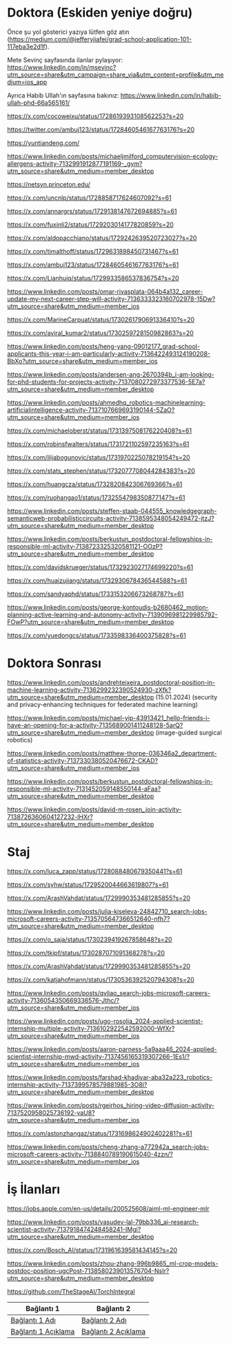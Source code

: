 # Doktora (Eskiden yeniye doğru)

Önce şu yol gösterici yazıya lütfen göz atın (https://medium.com/@jefferyjiafei/grad-school-application-101-117eba3e2d1f).

Mete Sevinç sayfasında ilanlar pylaşıyor: https://www.linkedin.com/in/msevinc?utm_source=share&utm_campaign=share_via&utm_content=profile&utm_medium=ios_app

Ayrıca Habib Ullah'ın sayfasına bakınız: https://www.linkedin.com/in/habib-ullah-phd-66a565161/

https://x.com/cocoweixu/status/1728619393108562253?s=20

https://twitter.com/ambuj123/status/1728460546167763176?s=20

https://yuntiandeng.com/

https://www.linkedin.com/posts/michaeljmilford_computervision-ecology-allergens-activity-7132991912877191169-_gym?utm_source=share&utm_medium=member_desktop

https://netsyn.princeton.edu/

https://x.com/uncnlp/status/1728858717624607092?s=61

https://x.com/annargrs/status/1729138147672694885?s=61

https://x.com/fuxinli2/status/1729203014177820859?s=20

https://x.com/aldopacchiano/status/1729242639520723027?s=20

https://x.com/timalthoff/status/1729631898450731467?s=61

https://x.com/ambuj123/status/1728460546167763176?s=61

https://x.com/Lianhuiq/status/1729933586537836754?s=20

https://www.linkedin.com/posts/omar-rivasplata-064b4a132_career-update-my-next-career-step-will-activity-7136333323160702978-15Dw?utm_source=share&utm_medium=member_ios

https://x.com/MarineCarpuat/status/1730261790691336410?s=20

https://x.com/aviral_kumar2/status/1730259728150982863?s=20

https://www.linkedin.com/posts/heng-yang-09012177_grad-school-applicants-this-year-i-am-particularly-activity-7136422493124190208-BbXo?utm_source=share&utm_medium=member_ios

https://www.linkedin.com/posts/andersen-ang-2670394b_i-am-looking-for-phd-students-for-projects-activity-7137080272973377536-5E7a?utm_source=share&utm_medium=member_desktop

https://www.linkedin.com/posts/ahmedhq_robotics-machinelearning-artificialintelligence-activity-7137107669693190144-5ZaO?utm_source=share&utm_medium=member_ios

https://x.com/michaeloberst/status/1731397508176220408?s=61

https://x.com/robinsfwalters/status/1731721102597235163?s=61

https://x.com/ilijabogunovic/status/1731970225078219154?s=20

https://x.com/stats_stephen/status/1732077708044284383?s=20

https://x.com/huangcza/status/1732820842306769366?s=61

https://x.com/ruohangao1/status/1732554798350877147?s=61

https://www.linkedin.com/posts/steffen-staab-044555_knowledgegraph-semanticweb-probabilisticcircuits-activity-7138595348054249472-jtzJ?utm_source=share&utm_medium=member_desktop

https://www.linkedin.com/posts/berkustun_postdoctoral-fellowships-in-responsible-ml-activity-7138723325320581121-OOzP?utm_source=share&utm_medium=member_desktop

https://x.com/davidskrueger/status/1732923027174699220?s=61

https://x.com/huaizujiang/status/1732930678436544588?s=61

https://x.com/sandyaphd/status/1733153206673268787?s=61

https://www.linkedin.com/posts/george-kontoudis-b2680462_motion-planning-active-learning-and-autonomy-activity-7139096981229985792-FOwP?utm_source=share&utm_medium=member_desktop

https://x.com/yuedongcs/status/1733598336400375828?s=61
# Doktora Sonrası

https://www.linkedin.com/posts/andrehteixeira_postdoctoral-position-in-machine-learning-activity-7136299232390524930-zXfk?utm_source=share&utm_medium=member_desktop 
(15.01.2024) 
(security and privacy-enhancing techniques for federated machine learning)

https://www.linkedin.com/posts/michael-yip-43913421_hello-friends-i-have-an-opening-for-a-activity-7135689001411248128-5arQ?utm_source=share&utm_medium=member_desktop
(image-guided surgical robotics)

https://www.linkedin.com/posts/matthew-thorpe-036346a2_department-of-statistics-activity-7137330380520476672-CKAD?utm_source=share&utm_medium=member_ios

https://www.linkedin.com/posts/berkustun_postdoctoral-fellowships-in-responsible-ml-activity-7131452059148550144-aFaa?utm_source=share&utm_medium=member_desktop

https://www.linkedin.com/posts/david-m-rosen_join-activity-7138726360604127232-lHXr?utm_source=share&utm_medium=member_desktop


# Staj

https://x.com/luca_zapp/status/1728088480679350441?s=61

https://x.com/syhw/status/1729520044663619807?s=61

https://x.com/ArashVahdat/status/1729990353481285855?s=20

https://www.linkedin.com/posts/julia-kiseleva-24842710_search-jobs-microsoft-careers-activity-7135705647366512640-nfh7?utm_source=share&utm_medium=member_desktop

https://x.com/o_saja/status/1730239419267858648?s=20

https://x.com/tkipf/status/1730287071091368278?s=20

https://x.com/ArashVahdat/status/1729990353481285855?s=20

https://x.com/katjahofmann/status/1730536392520794308?s=20

https://www.linkedin.com/posts/qvliao_search-jobs-microsoft-careers-activity-7136054350669336576-Jthc/?utm_source=share&utm_medium=member_ios

https://www.linkedin.com/posts/ugo-rosolia_2024-applied-scientist-internship-multiple-activity-7136102922542592000-WfXr?utm_source=share&utm_medium=member_ios

https://www.linkedin.com/posts/aaron-parness-5a9aaa46_2024-applied-scientist-internship-mwd-activity-7137456165319307266-1Es1/?utm_source=share&utm_medium=member_ios

https://www.linkedin.com/posts/farshad-khadivar-aba32a223_robotics-internship-activity-7137399578579881985-3O8l?utm_source=share&utm_medium=member_desktop

https://www.linkedin.com/posts/rgeirhos_hiring-video-diffusion-activity-7137520958025736192-yaU8?utm_source=share&utm_medium=member_ios

https://x.com/astonzhangaz/status/1731698624902402281?s=61

https://www.linkedin.com/posts/cheng-zhang-a772942a_search-jobs-microsoft-careers-activity-7138840789190615040-4zzn/?utm_source=share&utm_medium=member_ios

# İş İlanları

https://jobs.apple.com/en-us/details/200525608/aiml-ml-engineer-mlr

https://www.linkedin.com/posts/vasudev-lal-79bb336_ai-research-scientist-activity-7137918474248458241-IMgi?utm_source=share&utm_medium=member_desktop

https://x.com/Bosch_AI/status/1731961639581434145?s=20

https://www.linkedin.com/posts/zhou-zhang-996b9865_ml-crop-models-postdoc-position-ugcPost-7138580239013576704-NsIr?utm_source=share&utm_medium=member_desktop

https://github.com/TheStageAI/TorchIntegral


| Bağlantı 1       | Bağlantı 2       |
| --------------- | --------------- |
| [Bağlantı 1 Adı](link1)  | [Bağlantı 2 Adı](link2)  |
| [Bağlantı 1 Açıklama](link1) | [Bağlantı 2 Açıklama](link2) |

